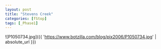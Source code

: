 ```yaml
---
layout: post
title: "Stevens Creek"
categories: [fStop]
tags: [_Phase1]
---
```



![P1050734.jpg]({{ 'https://www.botzilla.com/blog/pix2006/P1050734.jpg' | absolute_url }})

